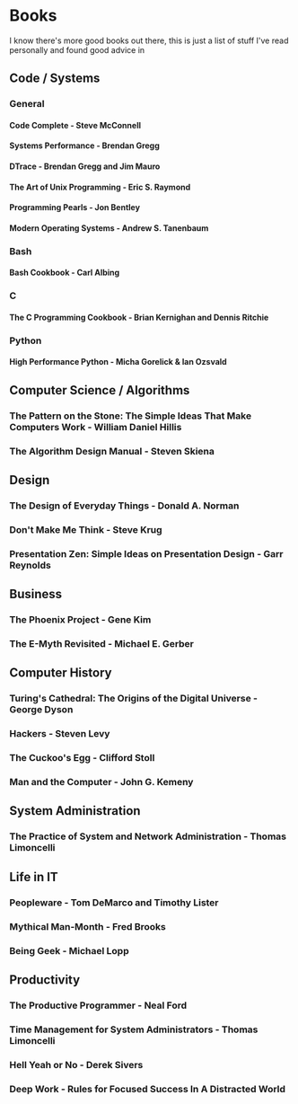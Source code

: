 # Books

I know there's more good books out there, this is just a list of stuff I've read personally and found good advice in


## Code / Systems


### General


#### Code Complete - Steve McConnell


#### Systems Performance - Brendan Gregg


#### DTrace - Brendan Gregg and Jim Mauro


#### The Art of Unix Programming - Eric S. Raymond


#### Programming Pearls - Jon Bentley


#### Modern Operating Systems - Andrew S. Tanenbaum


### Bash


#### Bash Cookbook - Carl Albing


### C


#### The C Programming Cookbook - Brian Kernighan and Dennis Ritchie


### Python


#### High Performance Python - Micha Gorelick & Ian Ozsvald


## Computer Science / Algorithms


### The Pattern on the Stone: The Simple Ideas That Make Computers Work - William Daniel Hillis


### The Algorithm Design Manual - Steven Skiena


## Design


### The Design of Everyday Things - Donald A. Norman


### Don't Make Me Think - Steve Krug


### Presentation Zen: Simple Ideas on Presentation Design - Garr Reynolds


## Business


### The Phoenix Project - Gene Kim


### The E-Myth Revisited - Michael E. Gerber


## Computer History


### Turing's Cathedral: The Origins of the Digital Universe - George Dyson


### Hackers - Steven Levy


### The Cuckoo's Egg - Clifford Stoll


### Man and the Computer - John G. Kemeny


## System Administration


### The Practice of System and Network Administration - Thomas Limoncelli


## Life in IT


### Peopleware - Tom DeMarco and Timothy Lister


### Mythical Man-Month - Fred Brooks


### Being Geek - Michael Lopp


## Productivity


### The Productive Programmer - Neal Ford


### Time Management for System Administrators - Thomas Limoncelli


### Hell Yeah or No - Derek Sivers


### Deep Work - Rules for Focused Success In A Distracted World
